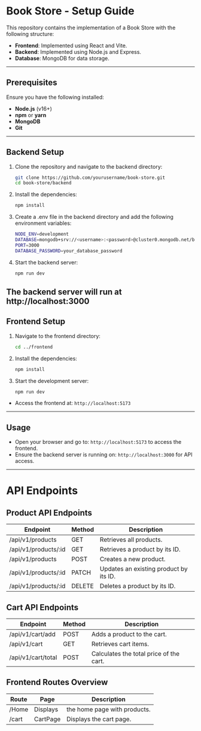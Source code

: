 # Book Store - Setup Guide

This repository contains the implementation of a Book Store with the following structure:

- **Frontend**: Implemented using React and Vite.
- **Backend**: Implemented using Node.js and Express.
- **Database**: MongoDB for data storage.

---
## Prerequisites

Ensure you have the following installed:

- **Node.js** (v16+)
- **npm** or **yarn**
- **MongoDB**
- **Git**

---
## Backend Setup

1. Clone the repository and navigate to the backend directory:

   ```bash
   git clone https://github.com/yourusername/book-store.git
   cd book-store/backend
    ```
2. Install the dependencies:
    ```bash 
    npm install
    ```
3. Create a .env file in the backend directory and add the following environment variables:
    ```bash
    NODE_ENV=development
    DATABASE=mongodb+srv://<username>:<password>@cluster0.mongodb.net/book-store?retryWrites=true&w=majority
    PORT=3000
    DATABASE_PASSWORD=your_database_password
    ```
4. Start the backend server:
    ```bash
    npm run dev
    ```
The backend server will run at http://localhost:3000
---
## Frontend Setup

1. Navigate to the frontend directory:
    ```bash
    cd ../frontend
    ```
2. Install the dependencies:
    ```bash
    npm install
    ```
3. Start the development server:
    ```bash
    npm run dev
    ```
- Access the frontend at: 
`http://localhost:5173`
---
## Usage

- Open your browser and go to: 
`http://localhost:5173` 
to access the frontend.
- Ensure the backend server is running on:
 `http://localhost:3000` 
 for API access.   
---

<h1>API Endpoints</h1>

## Product API Endpoints

| Endpoint	| Method	| Description |
|---------------|------------|-----------------------|
|/api/v1/products	|GET	| Retrieves all products. |
|/api/v1/products/:id|	GET	| Retrieves a product by its ID. |
|/api/v1/products	|POST	| Creates a new product. |
|/api/v1/products/:id|	PATCH	| Updates an existing product by its ID. |
|/api/v1/products/:id|	DELETE	| Deletes a product by its ID. |

## Cart API Endpoints
| Endpoint | Method | Description |
|-----------------|------|-------------------------------|
|/api/v1/cart/add |	POST | Adds a product to the cart. |
|/api/v1/cart | GET	| Retrieves cart items. |
|/api/v1/cart/total | POST | Calculates the total price of the cart. |

## Frontend Routes Overview
|Route|	Page | Description |
|--------|-------|---------------------------|
|/Home	| Displays | the home page with products. |
|/cart	| CartPage | Displays the cart page. |
